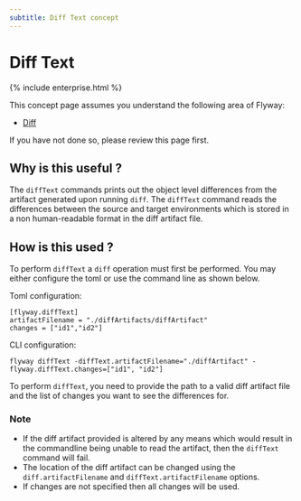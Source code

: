 ```yaml
---
subtitle: Diff Text concept
---
```

# Diff Text

{% include enterprise.html %}

This concept page assumes you understand the following area of Flyway:
 - [Diff](<Concepts/Diff concept>)

If you have not done so, please review this page first.

## Why is this useful ?
The `diffText` commands prints out the object level differences from the artifact generated upon running `diff`. The `diffText` command reads the differences between the source and target environments which is stored in a non human-readable format in the diff artifact file.

## How is this used ?
To perform `diffText` a `diff` operation must first be performed. You may either configure the toml or use the command line as shown below.

Toml configuration:
```
[flyway.diffText]
artifactFilename = "./diffArtifacts/diffArtifact"
changes = ["id1","id2"]
```

CLI configuration:
```
flyway diffText -diffText.artifactFilename="./diffArtifact" -flyway.diffText.changes=["id1", "id2"]
```

To perform `diffText`, you need to provide the path to a valid diff artifact file and the list of changes you want to see the differences for.

### Note
- If the diff artifact provided is altered by any means which would result in the commandline being unable to read the artifact, then the `diffText` command will fail.
- The location of the diff artifact can be changed using the `diff.artifactFilename` and `diffText.artifactFilename` options.
- If changes are not specified then all changes will be used.
